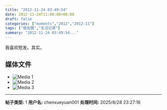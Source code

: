 ```yaml
---
title: "2012-11-24 03:49:54"
date: 2012-11-24T11:00:00+08:00
draft: false
categories: ["moments","2012","2012-11"]
tags: ["朋友圈","生活记录"]
summary: "2012-11-24 03:49:54..."
---
```


我喜欢短发。其实。

## 媒体文件

- ![Media 1](/Moments/photos/2012-11-24/201211240349540.jpg)
- ![Media 2](/Moments/photos/2012-11-24/201211240349541.jpg)
- ![Media 3](/Moments/photos/2012-11-24/201211240349542.jpg)

---

**帖子类型:** 1
**用户名:** chenxueyuan001
**处理时间:** 2025/8/28 23:27:16